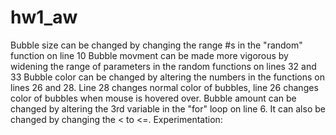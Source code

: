 # hw1_aw
Bubble size can be changed by changing the range #s in the "random" function on line 10
Bubble movment can be made more vigorous by widening the range of parameters in the random functions on lines 32 and 33
Bubble color can be changed by altering the numbers in the functions on lines 26 and 28. Line 28 changes normal color of bubbles, line 26 changes color of bubbles when mouse is hovered over.
Bubble amount can be changed by altering the 3rd variable in the "for" loop on line 6. It can also be changed by changing the < to <=.
Experimentation:
